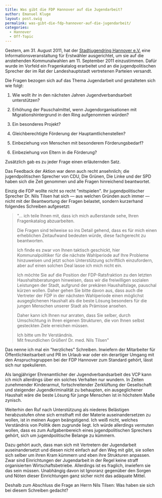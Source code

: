 ```yaml
---
title: Was gibt die FDP Hannover auf die Jugendarbeit?
author: Emanuel Kluge
layout: post.swig
permalink: was-gibt-die-fdp-hannover-auf-die-jugendarbeit/
categories:
  - Hannover
  - Off-Topic
---
```


Gestern, am 31. August 2011, hat der [Stadtjugendring Hannover e.V.][sjr] eine Informationsveranstaltung für Erstwähler ausgerichtet, um sie auf die anstehenden Kommunalwahlen am 11. September 2011 einzustimmen. Dafür wurde im Vorfeld ein Fragenkatalog erarbeitet und an die jugendpolitischen Sprecher der im Rat der Landeshauptstadt vertretenen Parteien versandt.

Die Fragen bezogen sich auf das Thema Jugendarbeit und gestalteten sich wie folgt:

  1. Wie wollt ihr in den nächsten Jahren Jugendverbandsarbeit unterstützen?

  2. Erhöhung der Pauschalmittel, wenn Jugendorganisationen mit Migrationshintergrund in den Ring aufgenommen würden?

  3. Ein besonderes Projekt?

  4. Gleichberechtigte Förderung der Hauptamtlichenstellen?

  5. Einbeziehung von Menschen mit besonderem Förderungsbedarf?

  6. Einbeziehung von Eltern in die Förderung?

Zusätzlich gab es zu jeder Frage einen erläuternden Satz.

Das Feedback der Aktion war denn auch recht ansehnlich; die jugendpolitischen Sprecher von CDU, Die Grünen, Die Linke und der SPD haben sich die Zeit genommen und alle Fragen hinreichend beantwortet.

Einzig die FDP wollte nicht so recht "mitspielen". Ihr jugendpolitischer Sprecher Dr. Nils Tilsen hat sich &mdash; aus welchen Gründen auch immer &mdash; nicht mit der Beantwortung der Fragen belastet, sondern kurzerhand folgendes Schreiben aufgesetzt:

> "&hellip; ich teile Ihnen mit, dass ich mich außerstande sehe, Ihren Fragenkatalog abzuarbeiten.
> 
> Die Fragen sind teilweise so ins Detail gehend, dass es für mich einen erheblichen Zeitaufwand bedeuten würde, diese fachgerecht zu beantworten.
> 
> Ich finde es zwar von Ihnen taktisch geschickt, hier Kommunalpolitiker für die nächste Wahlperiode auf Ihre Probleme hinzuweisen und jetzt schon Unterstützung schriftlich einzufordern, aber auf einen solchen Deal lasse ich mich nicht ein.
> 
> Ich möchte Sie auf die Position der FDP-Ratsfraktion zu den letzten Haushaltsberatungen hinweisen, dass wir die freiwilligen sozialen Leistungen der Stadt, aufgrund der prekären Haushaltslage, pauschal kürzen wollen. Daher gehen Sie bitte davon aus, dass auch die Vertreter der FDP in der nächsten Wahlperiode einen möglichst ausgeglichenen Haushalt als die beste Lösung besonders für die jungen Menschen unserer Stadt als Prämisse ansehen.
> 
> Daher kann ich Ihnen nur anraten, dass Sie selber, durch Umschichtung in Ihren eigenen Strukturen, die von Ihnen selbst gesteckten Ziele erreichen müssen.
> 
> Ich bitte um Ihr Verständnis.  
> Mit freundlichen Grüßen! Dr. med. Nils Tilsen"

Das nenne ich mal ein "herzliches" Schreiben. Inwiefern der Mitarbeiter für Öffentlichkeitsarbeit und PR im Urlaub war oder ein derartiger Umgang mit den Anspruchsgruppen bei der FDP Hannover zum Standard gehört, lässt sich nur spekulieren.

Als langjähriger Ehrenamtlicher der Jugendverbandsarbeit des VCP kann ich mich allerdings über ein solches Verhalten nur wundern. In Zeiten zunehmender Kinderarmut, fortschreitender Zerklüftung der Gesellschaft und steigender Jugendkriminalität zu behaupten, ein ausgeglichener Haushalt wäre die beste Lösung für junge Menschen ist in höchstem Maße zynisch.

Weiterhin den Ruf nach Unterstützung als niederes Belästigen herabzustufen ohne sich ernsthaft mit der Materie auseinandersetzen zu wollen, ist in meinen Augen beängstigend. Ich weiß nicht, welches Verständnis von Politik dem zugrunde liegt. Ich würde allerdings vermuten wollen, dass es zum Aufgabenbereich eines jugendpolitischen Sprechers gehört, sich um jugendpolitische Belange zu kümmern.

Dazu gehört auch, dass man sich mit Vertretern der Jugendarbeit auseinandersetzt und diesen nicht einfach auf den Weg mit gibt, sie sollen sich selber um ihren Kram kümmern und eben ihre Strukturen anpassen. Zwar sind Einrichtungen der Jugendarbeit in der Regel keine straff organisierten Wirtschaftsbetriebe. Allerdings ist es fraglich, inwiefern sie das sein müssen. Unabhängig davon ist Ignoranz gegenüber den Sorgen und Nöten dieser Einrichtungen ganz sicher nicht das adäquate Mittel.

Deshalb zum Abschluss die Frage an Herrn Nils Tilsen: Was haben sie sich bei diesem Schreiben gedacht?

[sjr]: http://www.sjr-hannover.de/
